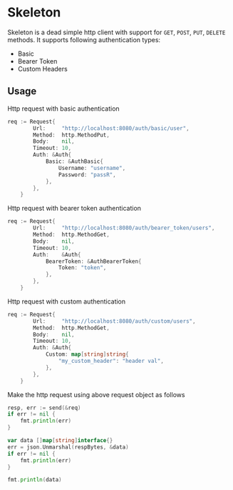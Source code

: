 # Skeleton

Skeleton is a dead simple http client with support for `GET`, `POST`, `PUT`, `DELETE`
methods. It supports following authentication types:

- Basic
- Bearer Token
- Custom Headers

## Usage

Http request with basic authentication

```go
req := Request{
        Url:     "http://localhost:8080/auth/basic/user",
        Method:  http.MethodPut,
        Body:    nil,
        Timeout: 10,
        Auth: &Auth{
            Basic: &AuthBasic{
                Username: "username",
                Password: "passR",
            },
        },
    }
```

Http request with bearer token authentication

```go
req := Request{
        Url:     "http://localhost:8080/auth/bearer_token/users",
        Method:  http.MethodGet,
        Body:    nil,
        Timeout: 10,
        Auth:    &Auth{
            BearerToken: &AuthBearerToken{
                Token: "token",
            },
        },
	}
```

Http request with custom authentication 

```go
req := Request{
        Url:     "http://localhost:8080/auth/custom/users",
        Method:  http.MethodGet,
        Body:    nil,
        Timeout: 10,
        Auth: &Auth{
			Custom: map[string]string{
				"my_custom_header": "header val",
			},
		},
	}
```

Make the http request using above request object as follows

```go
resp, err := send(&req)
if err != nil {
    fmt.println(err)
}

var data []map[string]interface{}
err = json.Unmarshal(respBytes, &data)
if err != nil {
    fmt.println(err)
}

fmt.println(data)
```